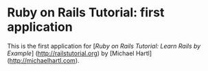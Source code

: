 # Ruby on Rails Tutorial: first application

This is the first application for
[*Ruby on Rails Tutorial: Learn Rails by Example*] (http://railstutorial.org) by [Michael Hartl] (http://michaelhartl.com).
